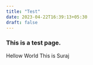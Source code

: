 ```yaml
---
title: "Test"
date: 2023-04-22T16:39:13+05:30
draft: false
---
```


### This is a test page. 

Hellow World This is Suraj